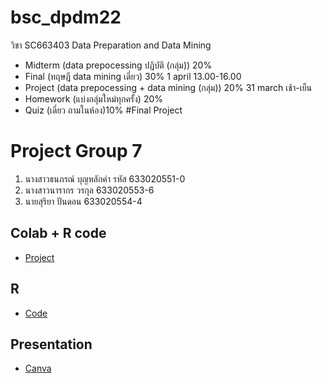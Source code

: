 # bsc_dpdm22
วิชา SC663403 Data Preparation and Data Mining 

- Midterm  (data prepocessing ปฏิบัติ (กลุ่ม)) 20%
- Final    (ทฤษฎี data mining เดี่ยว) 30% 1 april 13.00-16.00
- Project  (data prepocessing + data mining (กลุ่ม)) 20% 31 march เช้า-เย็น
- Homework (แบ่งกลุ่มใหม่ทุกครั้ง) 20%
- Quiz     (เดี่ยว ถามในห้อง)10%
#Final Project

# Project Group 7
1. นางสาวธนภรณ์ บุญหลักคำ รหัส 633020551-0
2. นางสาวนารากร  วรกุล 633020553-6
3. นายสุริยา ปันดอน 633020554-4

## Colab + R code
* [Project](https://colab.research.google.com/github/nxxk23/bsc_dpdm22/blob/main/Project.ipynb)
## R
* [Code](https://kkumail-my.sharepoint.com/personal/suriya_pan_kkumail_com/_layouts/15/onedrive.aspx?id=%2Fpersonal%2Fsuriya%5Fpan%5Fkkumail%5Fcom%2FDocuments%2FDesktop%2FProject%2Erdata&parent=%2Fpersonal%2Fsuriya%5Fpan%5Fkkumail%5Fcom%2FDocuments%2FDesktop&ga=1)
## Presentation 
* [Canva](https://www.canva.com/design/DAFeTiLGIWQ/n7Ti7rLgnM-Bq5eyeJ-kJw/view?utm_content=DAFeTiLGIWQ&utm_campaign=designshare&utm_medium=link&utm_source=publishsharelink)
